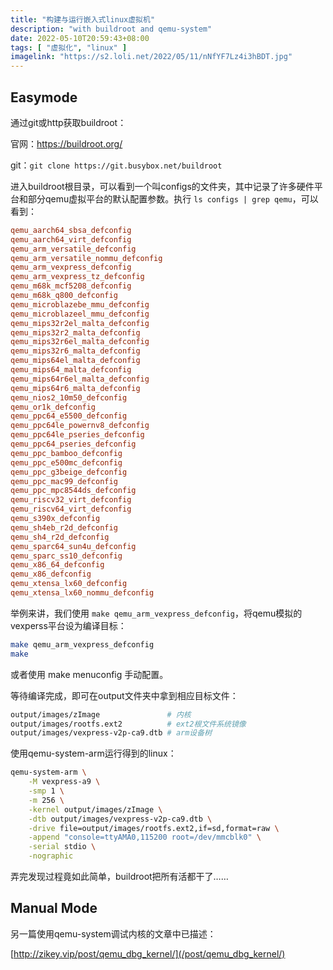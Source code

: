 ```yaml
---
title: "构建与运行嵌入式linux虚拟机"
description: "with buildroot and qemu-system"
date: 2022-05-10T20:59:43+08:00
tags: [ "虚拟化", "linux" ]
imagelink: "https://s2.loli.net/2022/05/11/nNfYF7Lz4i3hBDT.jpg"
---
```




## Easymode

通过git或http获取buildroot：

官网：https://buildroot.org/

git：`git clone https://git.busybox.net/buildroot`

进入buildroot根目录，可以看到一个叫configs的文件夹，其中记录了许多硬件平台和部分qemu虚拟平台的默认配置参数。执行 `ls configs | grep qemu`，可以看到：

```ini
qemu_aarch64_sbsa_defconfig
qemu_aarch64_virt_defconfig
qemu_arm_versatile_defconfig
qemu_arm_versatile_nommu_defconfig
qemu_arm_vexpress_defconfig
qemu_arm_vexpress_tz_defconfig
qemu_m68k_mcf5208_defconfig
qemu_m68k_q800_defconfig
qemu_microblazebe_mmu_defconfig
qemu_microblazeel_mmu_defconfig
qemu_mips32r2el_malta_defconfig
qemu_mips32r2_malta_defconfig
qemu_mips32r6el_malta_defconfig
qemu_mips32r6_malta_defconfig
qemu_mips64el_malta_defconfig
qemu_mips64_malta_defconfig
qemu_mips64r6el_malta_defconfig
qemu_mips64r6_malta_defconfig
qemu_nios2_10m50_defconfig
qemu_or1k_defconfig
qemu_ppc64_e5500_defconfig
qemu_ppc64le_powernv8_defconfig
qemu_ppc64le_pseries_defconfig
qemu_ppc64_pseries_defconfig
qemu_ppc_bamboo_defconfig
qemu_ppc_e500mc_defconfig
qemu_ppc_g3beige_defconfig
qemu_ppc_mac99_defconfig
qemu_ppc_mpc8544ds_defconfig
qemu_riscv32_virt_defconfig
qemu_riscv64_virt_defconfig
qemu_s390x_defconfig
qemu_sh4eb_r2d_defconfig
qemu_sh4_r2d_defconfig
qemu_sparc64_sun4u_defconfig
qemu_sparc_ss10_defconfig
qemu_x86_64_defconfig
qemu_x86_defconfig
qemu_xtensa_lx60_defconfig
qemu_xtensa_lx60_nommu_defconfig
```

举例来讲，我们使用 `make qemu_arm_vexpress_defconfig`，将qemu模拟的vexperss平台设为编译目标：

```sh
make qemu_arm_vexpress_defconfig
make
```

或者使用 make menuconfig 手动配置。

等待编译完成，即可在output文件夹中拿到相应目标文件：

```sh
output/images/zImage               # 内核
output/images/rootfs.ext2          # ext2根文件系统镜像
output/images/vexpress-v2p-ca9.dtb # arm设备树
```

使用qemu-system-arm运行得到的linux：

```sh
qemu-system-arm \
	-M vexpress-a9 \
	-smp 1 \
	-m 256 \
	-kernel output/images/zImage \
	-dtb output/images/vexpress-v2p-ca9.dtb \
	-drive file=output/images/rootfs.ext2,if=sd,format=raw \
	-append "console=ttyAMA0,115200 root=/dev/mmcblk0" \
	-serial stdio \
	-nographic
```

弄完发现过程竟如此简单，buildroot把所有活都干了……



## Manual Mode

另一篇使用qemu-system调试内核的文章中已描述：

[http://zikey.vip/post/qemu_dbg_kernel/](/post/qemu_dbg_kernel/)
